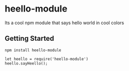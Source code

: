 # heello-module
Its a cool npm module that says hello world in cool colors

## Getting Started
```
npm install heello-module
```
```
let heello = require('heello-module')
heello.sayHeello();
```
